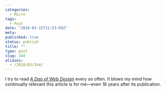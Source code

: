 ```yaml
---
categories:
  - Micro
tags:
  - Post
date: "2018-03-15T21:53:09Z"
meta:
published: true
status: publish
title: ""
type: post
slug: 344
aliases:
  - /2018/03/344/
---
```

<p>I try to read <a href="https://alistapart.com/article/dao"><em>A Dao of Web Design</em></a> every so often. It blows my mind how continually relevant this article is for me—even 18 years after its publication.</p>
